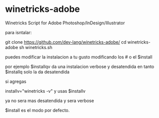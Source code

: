 # winetricks-adobe
Winetricks Script for Adobe Photoshop/InDesign/Illustrator

para isntalar:

git clone https://github.com/dev-lang/winetricks-adobe/
cd winetricks-adobe
sh winetricks.sh

puedes modificar la instalacion a tu gusto modificando los # o el $install

por ejemplo $installqv da una instalacion verbose y desatendida
en tanto $installq solo la da desatendida

si agregas 

installv="winetricks -v" y usas $installv

ya no sera mas desatendida y sera verbose

$install es el modo por defecto.

